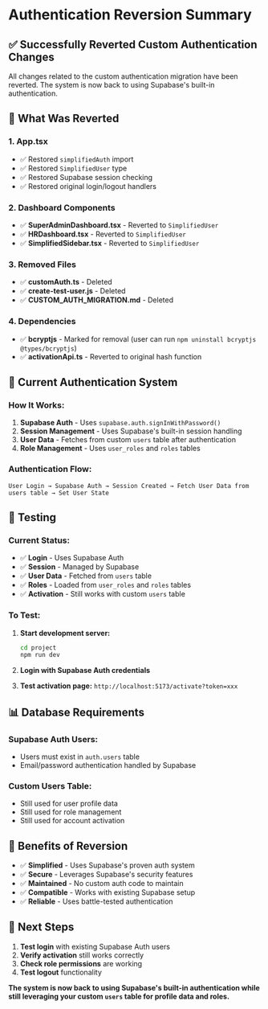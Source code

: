 # Authentication Reversion Summary

## ✅ Successfully Reverted Custom Authentication Changes

All changes related to the custom authentication migration have been reverted. The system is now back to using Supabase's built-in authentication.

## 🔄 What Was Reverted

### 1. App.tsx
- ✅ Restored `simplifiedAuth` import
- ✅ Restored `SimplifiedUser` type
- ✅ Restored Supabase session checking
- ✅ Restored original login/logout handlers

### 2. Dashboard Components
- ✅ **SuperAdminDashboard.tsx** - Reverted to `SimplifiedUser`
- ✅ **HRDashboard.tsx** - Reverted to `SimplifiedUser`
- ✅ **SimplifiedSidebar.tsx** - Reverted to `SimplifiedUser`

### 3. Removed Files
- ✅ **customAuth.ts** - Deleted
- ✅ **create-test-user.js** - Deleted
- ✅ **CUSTOM_AUTH_MIGRATION.md** - Deleted

### 4. Dependencies
- ✅ **bcryptjs** - Marked for removal (user can run `npm uninstall bcryptjs @types/bcryptjs`)
- ✅ **activationApi.ts** - Reverted to original hash function

## 🔐 Current Authentication System

### How It Works:
1. **Supabase Auth** - Uses `supabase.auth.signInWithPassword()`
2. **Session Management** - Uses Supabase's built-in session handling
3. **User Data** - Fetches from custom `users` table after authentication
4. **Role Management** - Uses `user_roles` and `roles` tables

### Authentication Flow:
```
User Login → Supabase Auth → Session Created → Fetch User Data from users table → Set User State
```

## 🧪 Testing

### Current Status:
- ✅ **Login** - Uses Supabase Auth
- ✅ **Session** - Managed by Supabase
- ✅ **User Data** - Fetched from `users` table
- ✅ **Roles** - Loaded from `user_roles` and `roles` tables
- ✅ **Activation** - Still works with custom `users` table

### To Test:
1. **Start development server:**
   ```bash
   cd project
   npm run dev
   ```

2. **Login with Supabase Auth credentials**
3. **Test activation page:** `http://localhost:5173/activate?token=xxx`

## 📊 Database Requirements

### Supabase Auth Users:
- Users must exist in `auth.users` table
- Email/password authentication handled by Supabase

### Custom Users Table:
- Still used for user profile data
- Still used for role management
- Still used for account activation

## 🎯 Benefits of Reversion

- ✅ **Simplified** - Uses Supabase's proven auth system
- ✅ **Secure** - Leverages Supabase's security features
- ✅ **Maintained** - No custom auth code to maintain
- ✅ **Compatible** - Works with existing Supabase setup
- ✅ **Reliable** - Uses battle-tested authentication

## 🚀 Next Steps

1. **Test login** with existing Supabase Auth users
2. **Verify activation** still works correctly
3. **Check role permissions** are working
4. **Test logout** functionality

**The system is now back to using Supabase's built-in authentication while still leveraging your custom `users` table for profile data and roles.**
